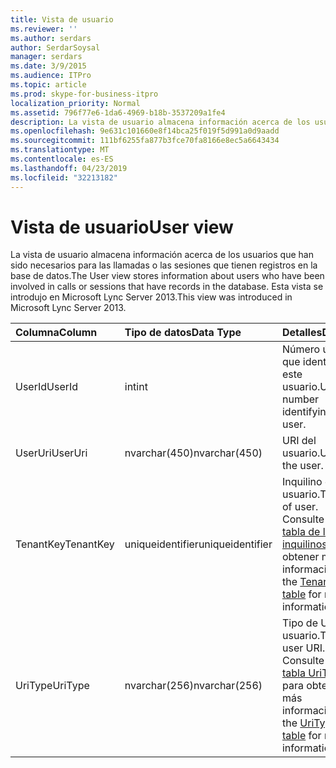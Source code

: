 ```yaml
---
title: Vista de usuario
ms.reviewer: ''
ms.author: serdars
author: SerdarSoysal
manager: serdars
ms.date: 3/9/2015
ms.audience: ITPro
ms.topic: article
ms.prod: skype-for-business-itpro
localization_priority: Normal
ms.assetid: 796f77e6-1da6-4969-b18b-3537209a1fe4
description: La vista de usuario almacena información acerca de los usuarios que han sido necesarios para las llamadas o las sesiones que tienen registros en la base de datos. Esta vista se introdujo en Microsoft Lync Server 2013.
ms.openlocfilehash: 9e631c101660e8f14bca25f019f5d991a0d9aadd
ms.sourcegitcommit: 111bf6255fa877b3fce70fa8166e8ec5a6643434
ms.translationtype: MT
ms.contentlocale: es-ES
ms.lasthandoff: 04/23/2019
ms.locfileid: "32213182"
---
```

# <a name="user-view"></a><span data-ttu-id="ca5d6-104">Vista de usuario</span><span class="sxs-lookup"><span data-stu-id="ca5d6-104">User view</span></span>
 
<span data-ttu-id="ca5d6-105">La vista de usuario almacena información acerca de los usuarios que han sido necesarios para las llamadas o las sesiones que tienen registros en la base de datos.</span><span class="sxs-lookup"><span data-stu-id="ca5d6-105">The User view stores information about users who have been involved in calls or sessions that have records in the database.</span></span> <span data-ttu-id="ca5d6-106">Esta vista se introdujo en Microsoft Lync Server 2013.</span><span class="sxs-lookup"><span data-stu-id="ca5d6-106">This view was introduced in Microsoft Lync Server 2013.</span></span>
  
|<span data-ttu-id="ca5d6-107">**Columna**</span><span class="sxs-lookup"><span data-stu-id="ca5d6-107">**Column**</span></span>|<span data-ttu-id="ca5d6-108">**Tipo de datos**</span><span class="sxs-lookup"><span data-stu-id="ca5d6-108">**Data Type**</span></span>|<span data-ttu-id="ca5d6-109">**Detalles**</span><span class="sxs-lookup"><span data-stu-id="ca5d6-109">**Details**</span></span>|
|:-----|:-----|:-----|
|<span data-ttu-id="ca5d6-110">UserId</span><span class="sxs-lookup"><span data-stu-id="ca5d6-110">UserId</span></span>  <br/> |<span data-ttu-id="ca5d6-111">int</span><span class="sxs-lookup"><span data-stu-id="ca5d6-111">int</span></span>  <br/> |<span data-ttu-id="ca5d6-112">Número único que identifica a este usuario.</span><span class="sxs-lookup"><span data-stu-id="ca5d6-112">Unique number identifying this user.</span></span>  <br/> |
|<span data-ttu-id="ca5d6-113">UserUri</span><span class="sxs-lookup"><span data-stu-id="ca5d6-113">UserUri</span></span>  <br/> |<span data-ttu-id="ca5d6-114">nvarchar(450)</span><span class="sxs-lookup"><span data-stu-id="ca5d6-114">nvarchar(450)</span></span>  <br/> |<span data-ttu-id="ca5d6-115">URI del usuario.</span><span class="sxs-lookup"><span data-stu-id="ca5d6-115">Uri of the user.</span></span>  <br/> |
|<span data-ttu-id="ca5d6-116">TenantKey</span><span class="sxs-lookup"><span data-stu-id="ca5d6-116">TenantKey</span></span>  <br/> |<span data-ttu-id="ca5d6-117">uniqueidentifier</span><span class="sxs-lookup"><span data-stu-id="ca5d6-117">uniqueidentifier</span></span>  <br/> |<span data-ttu-id="ca5d6-118">Inquilino del usuario.</span><span class="sxs-lookup"><span data-stu-id="ca5d6-118">Tenant of user.</span></span> <span data-ttu-id="ca5d6-119">Consulte la [tabla de los inquilinos](tenants.md) para obtener más información.</span><span class="sxs-lookup"><span data-stu-id="ca5d6-119">See the [Tenants table](tenants.md) for more information.</span></span> <br/> |
|<span data-ttu-id="ca5d6-120">UriType</span><span class="sxs-lookup"><span data-stu-id="ca5d6-120">UriType</span></span>  <br/> |<span data-ttu-id="ca5d6-121">nvarchar(256)</span><span class="sxs-lookup"><span data-stu-id="ca5d6-121">nvarchar(256)</span></span>  <br/> |<span data-ttu-id="ca5d6-122">Tipo de URI del usuario.</span><span class="sxs-lookup"><span data-stu-id="ca5d6-122">Type of user URI.</span></span> <span data-ttu-id="ca5d6-123">Consulte la [tabla UriTypes](uritypes.md) para obtener más información.</span><span class="sxs-lookup"><span data-stu-id="ca5d6-123">See the [UriTypes table](uritypes.md) for more information.</span></span> <br/> |
   

